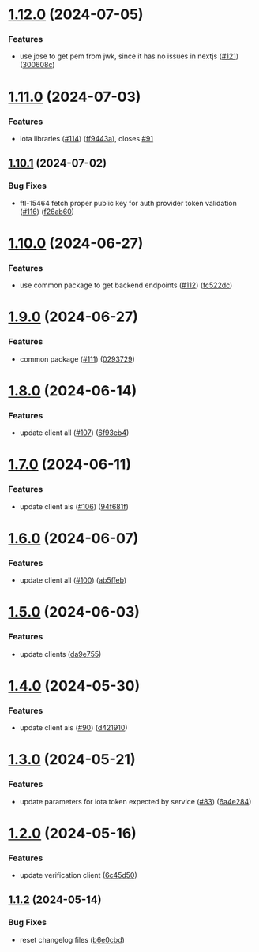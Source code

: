 # [1.12.0](https://github.com/affinidi/affinidi-tdk/compare/@affinidi-tdk/credential-issuance-client-v1.11.0...@affinidi-tdk/credential-issuance-client-v1.12.0) (2024-07-05)


### Features

* use jose to get pem from jwk, since it has no issues in nextjs ([#121](https://github.com/affinidi/affinidi-tdk/issues/121)) ([300608c](https://github.com/affinidi/affinidi-tdk/commit/300608c4e1be54d15c9713cb6b7e7f55c843a291))

# [1.11.0](https://github.com/affinidi/affinidi-tdk/compare/@affinidi-tdk/credential-issuance-client-v1.10.1...@affinidi-tdk/credential-issuance-client-v1.11.0) (2024-07-03)


### Features

* iota libraries ([#114](https://github.com/affinidi/affinidi-tdk/issues/114)) ([ff9443a](https://github.com/affinidi/affinidi-tdk/commit/ff9443aacff3dfad3a94226963d2968aa33b9d82)), closes [#91](https://github.com/affinidi/affinidi-tdk/issues/91)

## [1.10.1](https://github.com/affinidi/affinidi-tdk/compare/@affinidi-tdk/credential-issuance-client-v1.10.0...@affinidi-tdk/credential-issuance-client-v1.10.1) (2024-07-02)


### Bug Fixes

* ftl-15464 fetch proper public key for auth provider token validation ([#116](https://github.com/affinidi/affinidi-tdk/issues/116)) ([f26ab60](https://github.com/affinidi/affinidi-tdk/commit/f26ab60084426d3edb74e4a3684a8db5701d0787))

# [1.10.0](https://github.com/affinidi/affinidi-tdk/compare/@affinidi-tdk/credential-issuance-client-v1.9.0...@affinidi-tdk/credential-issuance-client-v1.10.0) (2024-06-27)


### Features

* use common package to get backend endpoints ([#112](https://github.com/affinidi/affinidi-tdk/issues/112)) ([fc522dc](https://github.com/affinidi/affinidi-tdk/commit/fc522dcd5a2f986f47b8994ab4c3cd470703f4de))

# [1.9.0](https://github.com/affinidi/affinidi-tdk/compare/@affinidi-tdk/credential-issuance-client-v1.8.0...@affinidi-tdk/credential-issuance-client-v1.9.0) (2024-06-27)


### Features

* common package ([#111](https://github.com/affinidi/affinidi-tdk/issues/111)) ([0293729](https://github.com/affinidi/affinidi-tdk/commit/0293729fb4cc0b6b405f63051f3d4b49cb433fc8))

# [1.8.0](https://github.com/affinidi/affinidi-tdk/compare/@affinidi-tdk/credential-issuance-client-v1.7.0...@affinidi-tdk/credential-issuance-client-v1.8.0) (2024-06-14)


### Features

* update client all ([#107](https://github.com/affinidi/affinidi-tdk/issues/107)) ([6f93eb4](https://github.com/affinidi/affinidi-tdk/commit/6f93eb410143e68a3890e643f9a8b56e6d07b308))

# [1.7.0](https://github.com/affinidi/affinidi-tdk/compare/@affinidi-tdk/credential-issuance-client-v1.6.0...@affinidi-tdk/credential-issuance-client-v1.7.0) (2024-06-11)


### Features

* update client ais ([#106](https://github.com/affinidi/affinidi-tdk/issues/106)) ([94f681f](https://github.com/affinidi/affinidi-tdk/commit/94f681f9bcc560a13e9f914d6aab4eb8406e96b7))

# [1.6.0](https://github.com/affinidi/affinidi-tdk/compare/@affinidi-tdk/credential-issuance-client-v1.5.0...@affinidi-tdk/credential-issuance-client-v1.6.0) (2024-06-07)


### Features

* update client all ([#100](https://github.com/affinidi/affinidi-tdk/issues/100)) ([ab5ffeb](https://github.com/affinidi/affinidi-tdk/commit/ab5ffeb22f49434a2c701b70d2d398c69584356c))

# [1.5.0](https://github.com/affinidi/affinidi-tdk/compare/@affinidi-tdk/credential-issuance-client-v1.4.0...@affinidi-tdk/credential-issuance-client-v1.5.0) (2024-06-03)


### Features

* update clients ([da9e755](https://github.com/affinidi/affinidi-tdk/commit/da9e7553bdb05cdc39a616e6d19cde5f5f1124d0))

# [1.4.0](https://github.com/affinidi/affinidi-tdk/compare/@affinidi-tdk/credential-issuance-client-v1.3.0...@affinidi-tdk/credential-issuance-client-v1.4.0) (2024-05-30)


### Features

* update client ais ([#90](https://github.com/affinidi/affinidi-tdk/issues/90)) ([d421910](https://github.com/affinidi/affinidi-tdk/commit/d4219107f43c3ff1b4960a9758f0211b41ace0ed))

# [1.3.0](https://github.com/affinidi/affinidi-tdk/compare/@affinidi-tdk/credential-issuance-client-v1.2.0...@affinidi-tdk/credential-issuance-client-v1.3.0) (2024-05-21)


### Features

* update parameters for iota token expected by service ([#83](https://github.com/affinidi/affinidi-tdk/issues/83)) ([6a4e284](https://github.com/affinidi/affinidi-tdk/commit/6a4e284e0358bbed3f9faedca82cb438c2099cfa))

# [1.2.0](https://github.com/affinidi/affinidi-tdk/compare/@affinidi-tdk/credential-issuance-client-v1.1.2...@affinidi-tdk/credential-issuance-client-v1.2.0) (2024-05-16)


### Features

* update verification client ([6c45d50](https://github.com/affinidi/affinidi-tdk/commit/6c45d5092ab0f40607f87e38fd79fc53c5d4bfd6))

## [1.1.2](https://github.com/affinidi/affinidi-tdk/compare/@affinidi-tdk/credential-issuance-client-v1.1.1...@affinidi-tdk/credential-issuance-client-v1.1.2) (2024-05-14)


### Bug Fixes

* reset changelog files ([b6e0cbd](https://github.com/affinidi/affinidi-tdk/commit/b6e0cbd9460596ef5141403cf10e90a8b3793b34))
